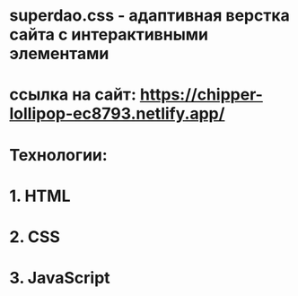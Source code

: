 # superdao.css - адаптивная верстка сайта с интерактивными элементами

# ссылка на сайт: https://chipper-lollipop-ec8793.netlify.app/

# Технологии:

# 1. HTML

# 2. CSS

# 3. JavaScript
